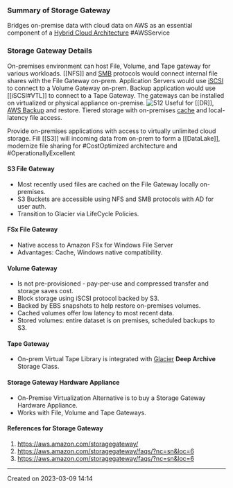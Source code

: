 ### Summary of Storage Gateway
Bridges on-premise data with cloud data on AWS as an essential component of a [Hybrid Cloud Architecture](Hybrid%20Cloud%20Architecture.md) #AWSService 
### Storage Gateway Details
On-premises environment can host File, Volume, and Tape gateway for various workloads. [[NFS]] and [SMB](SMB) protocols would connect internal file shares with the File Gateway on-prem. Application Servers would use [iSCSI](iSCSI) to connect to a Volume Gateway on-prem. Backup application would use [[iSCSI#VTL]] to connect to a Tape Gateway. The gateways can be installed on virtualized or physical appliance on-premise.
![512](storage_gateway_on_prem_arch.png)
Useful for [[DR]], [AWS Backup](AWS%20Backup.md) and restore. Tiered storage with on-premises [cache](Cache.md) and local-latency file access.

Provide on-premises applications with access to virtually unlimited cloud storage. Fill [[S3]] will incoming data from on-prem to form a [[DataLake]], modernize file sharing for #CostOptimized architecture and #OperationallyExcellent 

#### S3 File Gateway
- Most recently used files are cached on the File Gateway locally on-premises.
- S3 Buckets are accessible using NFS and SMB protocols with AD for user auth.
- Transition to Glacier via LifeCycle Policies.



#### FSx File Gateway
- Native access to Amazon FSx for Windows File Server
- Advantages: Cache, Windows native compatibility.

#### Volume Gateway
- Is not pre-provisioned - pay-per-use and compressed transfer and storage saves cost.
- Block storage using iSCSI protocol backed by S3.
- Backed by EBS snapshots to help restore on-premises volumes.
- Cached volumes offer low latency to most recent data.
- Stored volumes: entire dataset is on premises, scheduled backups to S3.
#### Tape Gateway
- On-prem Virtual Tape Library is integrated with [Glacier](Glacier.md) **Deep Archive** Storage Class. 
#### Storage Gateway Hardware Appliance
- On-Premise Virtualization Alternative is to buy a Storage Gateway Hardware Appliance.
- Works with File, Volume and Tape Gateways.

#### References for Storage Gateway
1. https://aws.amazon.com/storagegateway/
2. https://aws.amazon.com/storagegateway/faqs/?nc=sn&loc=6
3. https://aws.amazon.com/storagegateway/faqs/?nc=sn&loc=6

---
Created on 2023-03-09 14:14